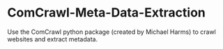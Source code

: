 # ComCrawl-Meta-Data-Extraction
Use the ComCrawl python package (created by Michael Harms) to crawl websites and extract metadata.
